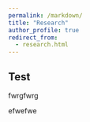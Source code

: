 ```yaml
---
permalink: /markdown/
title: "Research"
author_profile: true
redirect_from: 
  - research.html
---
```


## Test

fwrgfwrg

efwefwe